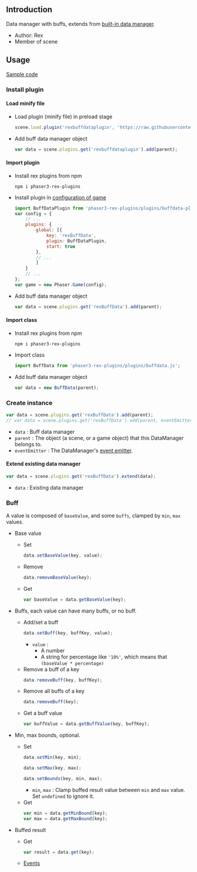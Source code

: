 ## Introduction

Data manager with buffs, extends from [built-in data manager](datamanager.md).

- Author: Rex
- Member of scene

## Usage

[Sample code](https://github.com/rexrainbow/phaser3-rex-notes/tree/master/examples/buffdata)

### Install plugin

#### Load minify file

- Load plugin (minify file) in preload stage
    ```javascript
    scene.load.plugin('rexbuffdataplugin', 'https://raw.githubusercontent.com/rexrainbow/phaser3-rex-notes/master/dist/rexbuffdataplugin.min.js', true);
    ```
- Add buff data manager object
    ```javascript
    var data = scene.plugins.get('rexbuffdataplugin').add(parent);
    ```

#### Import plugin

- Install rex plugins from npm
    ```
    npm i phaser3-rex-plugins
    ```
- Install plugin in [configuration of game](game.md#configuration)
    ```javascript
    import BuffDataPlugin from 'phaser3-rex-plugins/plugins/buffdata-plugin.js';
    var config = {
        // ...
        plugins: {
            global: [{
                key: 'rexBuffData',
                plugin: BuffDataPlugin,
                start: true
            },
            // ...
            ]
        }
        // ...
    };
    var game = new Phaser.Game(config);
    ```
- Add buff data manager object
    ```javascript
    var data = scene.plugins.get('rexBuffData').add(parent);
    ```

#### Import class

- Install rex plugins from npm
    ```
    npm i phaser3-rex-plugins
    ```
- Import class
    ```javascript
    import BuffData from 'phaser3-rex-plugins/plugins/buffdata.js';
    ```
- Add buff data manager object
    ```javascript
    var data = new BuffData(parent);
    ```

### Create instance

```javascript
var data = scene.plugins.get('rexBuffData').add(parent);
// var data = scene.plugins.get('rexBuffData').add(parent, eventEmitter);
```

- `data` : Buff data manager
- `parent` : The object (a scene, or a game object) that this DataManager belongs to.
- `eventEmitter` : The DataManager's [event emitter](eventemitter3.md).

#### Extend existing data manager

```javascript
var data = scene.plugins.get('rexBuffData').extend(data);
```

- `data` : Existing data manager

### Buff

A value is composed of `baseValue`, and some `buffs`, clamped by `min`, `max` values.

- Base value
    - Set
        ```javascript
        data.setBaseValue(key, value);
        ```
    - Remove
        ```javascript
        data.removeBaseValue(key);
        ```        
    - Get
        ```javascript
        var baseValue = data.getBaseValue(key);
        ```

- Buffs, each value can have many buffs, or no buff.
    - Add/set a buff
        ```javascript
        data.setBuff(key, buffKey, value);
        ```
        - `value` :
            - A number
            - A string for percentage like `'10%'`, which means that `(baseValue * percentage)`
    - Remove a buff of a key
        ```javascript
        data.removeBuff(key, buffKey);
        ```
    - Remove all buffs of a key
        ```javascript
        data.removeBuff(key);
        ```
    - Get a buff value
        ```javascript
        var buffValue = data.getBuffValue(key, buffKey);
        ```
- Min, max bounds, optional.
    - Set
        ```javascript
        data.setMin(key, min);
        ```
        ```javascript
        data.setMax(key, max);
        ```
        ```javascript
        data.setBounds(key, min, max);
        ```
        - `min`, `max` : Clamp buffed result value between `min` and `max` value. Set `undefined` to ignore it.
    - Get
        ```javascript
        var min = data.getMinBound(key);
        var max = data.getMaxBound(key);
        ```
- Buffed result
    - Get
        ```javascript
        var result = data.get(key);
        ```
    - [Events](datamanager.md#events)